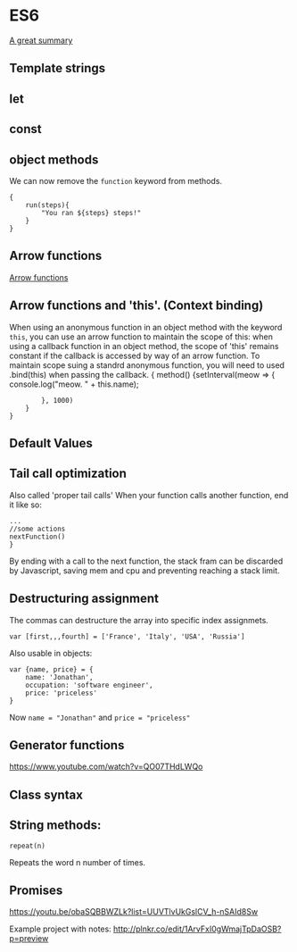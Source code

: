 ES6
===

[A great summary](https://github.com/zsolt-nagy/es6-summary/blob/master/README.md)



Template strings
----------------

let
---

const
-----

object methods
--------------
We can now remove the `function` keyword from methods.

	{
		run(steps){
			"You ran ${steps} steps!"
		}
	}

Arrow functions
--------------
[Arrow functions](http://www.zsoltnagy.eu/es2015-lesson-1-arrow-functions/)

Arrow functions and 'this'. (Context binding)
-------------------------
When using an anonymous function in an object method with the keyword `this`, you can use an arrow function to maintain the scope of this:
when using a callback function in an object method, the scope of 'this' remains constant if the callback is accessed by way of an arrow function.  To maintain scope suing a standrd anonymous function, you will need to used .bind(this) when passing the callback.
	{
		method() {setInterval(meow => {
			console.log("meow. " + this.name);

			}, 1000)
		}
	}

Default Values
--------------

Tail call optimization
----------------------
Also called 'proper tail calls'
When your function calls another function, end it like so:

	...
	//some actions
	nextFunction()
	}

By ending with a call to the next function, the stack fram can be discarded by Javascript, saving mem and cpu and preventing reaching a stack limit.


Destructuring assignment
------------------------
The commas can destructure the array into specific index assignmets.

	var [first,,,fourth] = ['France', 'Italy', 'USA', 'Russia']


Also usable in objects:

	var {name, price} = {
		name: 'Jonathan',
		occupation: 'software engineer',
		price: 'priceless'
	}

Now `name = "Jonathan"` and `price = "priceless"`

Generator functions
-------------------


https://www.youtube.com/watch?v=QO07THdLWQo



Class syntax
------------



String methods:
---------------

	repeat(n)

Repeats the word n number of times.


Promises
---------

https://youtu.be/obaSQBBWZLk?list=UUVTlvUkGslCV_h-nSAId8Sw

Example project with notes: http://plnkr.co/edit/1ArvFxI0gWmajTpDaOSB?p=preview